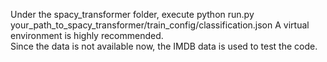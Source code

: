 Under the spacy_transformer folder, execute python run.py your_path_to_spacy_transformer/train_config/classification.json
A virtual environment is highly recommended.  
Since the data is not available now, the IMDB data is used to test the code.
